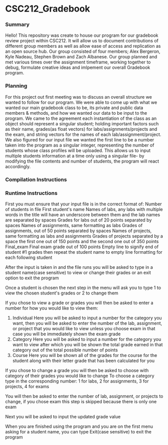 # CSC212_Gradebook
### Summary
Hello! This repository was create to house our program for our gradebook review project within CSC212. It will allow us to document contributions of different group members as well as allow ease of access and replication as an open source hub. Our group consisted of four members; Alex Bergeron, Kyle Nadeau, Stephen Brown and Zach Albanese. Our group planned and met various times over the assignment timeframe, working together to debug, formulate creative ideas and imlpement our overall Gradebook program.

### Planning
For this project out first meeting was to discuss an overall structure we wanted to follow for our program.
We were able to come up with what we wanted our main gradebook class to be, its private and public data members & methods, and how we wanted our data to be input to the program. We came to the agreement each instantiation of the class as an object should represent a singular student; holding important factors such as their name, grades(as float vectors) for labs/assignments/projects and the exam, and string vectors for the names of each lab/assignment/project. We also figured for our input file we wanted the first line to be a number taken into the program as a singular integer, representing the number of students whose class profiles will be uploaded. This allows us to input multiple students information at a time only using a singular file- by modifying the file contents and number of students, the program will react accordingly. 

### Compilation Instructions

### Runtime Instructions

First you must ensure that your input file is in the correct format of:
  Number of students in file
  First student's name
  Names of labs, any labs with multiple words in the title will have an underscore between them and the lab names are separated by spaces
  Grades for labs out of 20 points separated by spaces
  Names of assignments, same formatting as labs
  Grades of assignments, out of 50 points separated by spaces
  Names of projects, same formatting as labs and assignments
  Grades of projects separated by a space the first one out of 150 points and the second one out of 350 points
  Final_exam
  Final exam grade out of 100 points
  Empty line to signify end of student #1 grades then repeat the student name to empty line formatting for each following student

After the input is taken in and the file runs you will be asked to type in a student name(case sensitive) to view or change their grades or an exit option to exit the program

Once a student is chosen the next step in the menu will ask you to type 1 to view the chosen student's grades or 2 to change them


If you chose to view a grade or grades you will then be asked to enter a number for how you would like to view them:
  1. Individual
      Here you will be asked to input a number for the category you want, then you will be asked to enter the number of the lab, assignment, or project that you would like to view
      unless you choose exam in that case you will be immediately shown the exam grade
  2. Category
      Here you will be asked to input a number for the category you want to view after which you will be shown the total grade earned in that category out of the total possible number of points
  3. Course
      Here you will be shown all of the grades for the course for the student along with their letter grade that has been calculated for you



If you chose to change a grade you will then be asked to choose with category of their grades you would like to change
To choose a category type in the corresponding number: 1 for labs, 2 for assignments, 3 for projects, 4 for exams

You will then be asked to enter the number of lab, assignment, or projects to change, if you chose exam this step is skipped because there is only one exam

Next you will be asked to input the updated grade value

When you are finished using the program and you are on the first menu asking for a student name, you can type Exit(case sensitive) to exit the program
